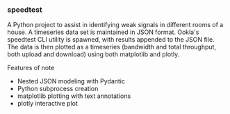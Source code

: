 ### speedtest

A Python project to assist in identifying weak signals in different rooms of a house. A timeseries data set is maintained in JSON format. Ookla's speedtest CLI utility is spawned, with results appended to the JSON file. The data is then plotted as a timeseries (bandwidth and total throughput, both upload and download) using both matplotlib and plotly.

Features of note
- Nested JSON modeling with Pydantic
- Python subprocess creation
- matplotlib plotting with text annotations
- plotly interactive plot

